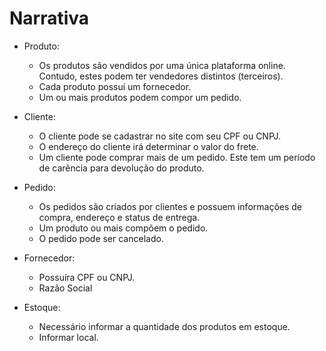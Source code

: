# Narrativa

   *  Produto:
       - Os produtos são vendidos por uma única plataforma online. Contudo, estes podem ter vendedores distintos (terceiros).
       - Cada produto possuí um fornecedor.
       - Um ou mais produtos podem compor um pedido.

   *  Cliente:
       - O cliente pode se cadastrar no site com seu CPF ou CNPJ.
       - O endereço do cliente irá determinar o valor do frete.
       - Um cliente pode comprar mais de um pedido. Este tem um período de carência para devolução do produto.

   *  Pedido:
       - Os pedidos são criados por clientes e possuem informações de compra, endereço e status de entrega.
       - Um produto ou mais compõem o pedido.
       - O pedido pode ser cancelado.

   *  Fornecedor:
       - Possuíra CPF ou CNPJ.
       - Razão Social

   *  Estoque:
       - Necessário informar a quantidade dos produtos em estoque.
       - Informar local.